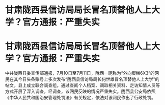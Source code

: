 # 甘肃陇西县信访局局长冒名顶替他人上大学？官方通报：严重失实

# 甘肃陇西县信访局局长冒名顶替他人上大学？官方通报：严重失实

中共陇西县委宣传部通报，7月10日至7月11日，陇西一昵称为“外向蛋糕6X3”的网民在其今日头条账号上多次发布“陇西县信访局局长何世雄冒名顶替他人上大学”的帖文。县上成立联合调查组，通过查阅个人档案、调取相关资料、走访知情人员等方式开展了深入调查，经调查，该网民反映的情况严重失实。陇西县公安局依照《中华人民共和国治安管理处罚法》有关规定，依法对该网民作出了行政处罚。

